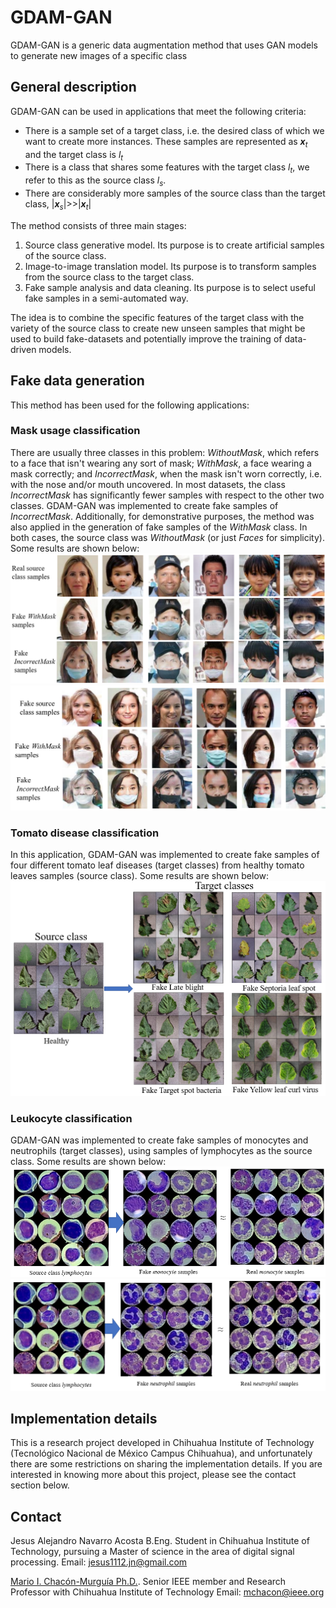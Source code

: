 # GDAM-GAN
GDAM-GAN is a generic data augmentation method that uses GAN models to generate new images of a specific class

## General description
GDAM-GAN can be used in applications that meet the following criteria:
- There is a sample set of a target class, i.e. the desired class of which we want to create more instances. These samples are represented as <i><b>x</b><sub>t</sub></i> and the target class is <i>l<sub>t</sub></i>
- There is a class that shares some features with the target class <i>l<sub>t</sub></i>, we refer to this as the source class <i>l<sub>s</sub></i>. 
- There are considerably more samples of the source class than the target class, |<i><b>x</b><sub>s</sub></i>|>>|<i><b>x</b><sub>t</sub></i>| 

The method consists of three main stages:
1) Source class generative model. Its purpose is to create artificial samples of the source class.
2) Image-to-image translation model. Its purpose is to transform samples from the source class to the target class.
3) Fake sample analysis and data cleaning. Its purpose is to select useful fake samples in a semi-automated way.  

The idea is to combine the specific features of the target class with the variety of the source class to create new unseen samples that might be used to build fake-datasets and potentially improve the training of data-driven models. 

## Fake data generation
This method has been used for the following applications:
### Mask usage classification
There are usually three classes in this problem: <i>WithoutMask</i>, which refers to a face that isn't wearing any sort of mask; <i>WithMask</i>, a face wearing a mask correctly; and <i>IncorrectMask</i>, when the mask isn't worn correctly, i.e. with the nose and/or mouth uncovered.
In most datasets, the class <i>IncorrectMask</i> has significantly fewer samples with respect to the other two classes.
GDAM-GAN was implemented to create fake samples of <i>IncorrectMask</i>.
Additionally, for demonstrative purposes, the method was also applied in the generation of fake samples of the <i>WithMask</i> class.
In both cases, the source class was <i>WithoutMask</i> (or just _Faces_ for simplicity). Some results are shown below:
![Fakes from real source class samples](image/img_2.png)
![Fakes from fake source class samples](image/img_1.png)

### Tomato disease classification
In this application, GDAM-GAN was implemented to create fake samples of four different tomato leaf diseases (target classes) from healthy tomato leaves samples (source class). Some results are shown below:
![Fake tomato disease samples from healthy tomato leaves samples](image/img_6.png)


### Leukocyte classification
GDAM-GAN was implemented to create fake samples of monocytes and neutrophils (target classes), using samples of lymphocytes as the source class. Some results are shown below:
![Fake monocytes from lymphocytes](image/img_4.png)
![Fake neutrophils from lymphocytes](image/img_5.png)

## Implementation details
This is a research project developed in Chihuahua Institute of Technology (Tecnológico Nacional de México Campus Chihuahua), and unfortunately there are some restrictions on sharing the implementation details. If you are interested in knowing more about this project, please see the contact section below. 

## Contact
Jesus Alejandro Navarro Acosta B.Eng. Student in Chihuahua Institute of Technology, pursuing a Master of science in the area of digital signal processing.
Email: jesus1112.jn@gmail.com

[Mario I. Chacón-Murguía Ph.D.](https://ieeexplore.ieee.org/author/38289074200). Senior IEEE member and Research Professor with Chihuahua Institute of Technology
Email: mchacon@ieee.org

